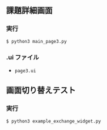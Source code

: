 ## 課題詳細画面
### 実行
```
$ python3 main_page3.py
```

### .ui ファイル
- `page3.ui`


## 画面切り替えテスト
### 実行
```
$ python3 example_exchange_widget.py
```
